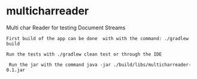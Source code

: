 # multicharreader
Multi char Reader for testing Document Streams 

```First build of the app can be done  with with the command: ./gradlew build```

```Run the tests with ./gradlew clean test or through the IDE```

``` Run the jar with the command java -jar ./build/libs/multicharreader-0.1.jar```